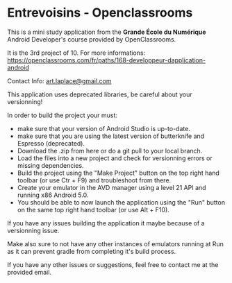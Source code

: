 # Entrevoisins - Openclassrooms

This is a mini study application from the **Grande École du Numérique** Android Developer's course provided by OpenClassrooms.

It is the 3rd project of 10. For more informations: https://openclassrooms.com/fr/paths/168-developpeur-dapplication-android

Contact Info: art.laplace@gmail.com

This application uses deprecated libraries, be careful about your versionning!

In order to build the project your must:
- make sure that your version of Android Studio is up-to-date.
- make sure that you are using the latest version of butterknife and Espresso (deprecated).
- Download the .zip from here or do a git pull to your local branch.
- Load the files into a new project and check for versionning errors or missing dependencies.
- Build the project using the "Make Project" button on the top right hand toolbar (or use Ctr + F9) and troubleshoot from there.
- Create your emulator in the AVD manager using a level 21 API and running x86 Android 5.0.
- You should be able to now launch the application using the "Run" button on the same top right hand toolbar (or use Alt + F10).

If you have any issues building the application it maybe because of a versionning issue.

Make also sure to not have any other instances of emulators running at Run as it can prevent gradle from completing it's build process.


If you have any other issues or suggestions, feel free to contact me at the provided email.
